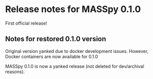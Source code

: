 # Release notes for MASSpy 0.1.0

First official release!

## Notes for restored 0.1.0 version

Original version yanked due to docker development issues. 
However, Docker containers are now available for 0.1.0

MASSpy 0.1.0 is now a yanked release (not deleted for dev/archival reasons).